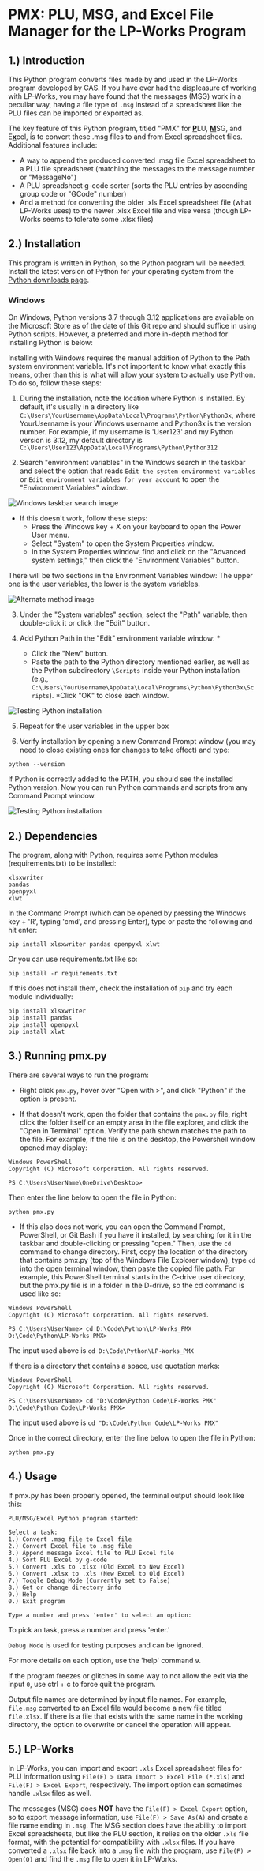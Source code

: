 # PMX: PLU, MSG, and Excel File Manager for the LP-Works Program

## 1.) Introduction

This Python program converts files made by and used in the LP-Works program developed by CAS. If you have ever had the displeasure of working with LP-Works, you may have found that the messages (MSG) work in a peculiar way, having a file type of `.msg` instead of a spreadsheet like the PLU files can be imported or exported as.

The key feature of this Python program, titled "PMX" for <ins>**P**</ins>LU, <ins>**M**</ins>SG, and E<ins>**x**</ins>cel, is to convert these .msg files to and from Excel spreadsheet files. Additional features include:

* A way to append the produced converted .msg file Excel spreadsheet to a PLU file spreadsheet (matching the messages to the message number or "MessageNo")
* A PLU spreadsheet g-code sorter (sorts the PLU entries by ascending group code or "GCode" number)
* And a method for converting the older .xls Excel spreadsheet file (what LP-Works uses) to the newer .xlsx Excel file and vise versa (though LP-Works seems to tolerate some .xlsx files)

## 2.) Installation

This program is written in Python, so the Python program will be needed. Install the latest version of Python for your operating system from the [Python downloads page](https://www.python.org/downloads/).

### Windows

On Windows, Python versions 3.7 through 3.12 applications are available on the Microsoft Store as of the date of this Git repo and should suffice in using Python scripts. However, a preferred and more in-depth method for installing Python is below:

Installing with Windows requires the manual addition of Python to the Path system environment variable. It's not important to know what exactly this means, other than this is what will allow your system to actually use Python. To do so, follow these steps:

1. During the installation, note the location where Python is installed. By default, it's usually in a directory like `C:\Users\YourUsername\AppData\Local\Programs\Python\Python3x`, where YourUsername is your Windows username and Python3x is the version number. For example, if my username is 'User123' and my Python version is 3.12, my default directory is `C:\Users\User123\AppData\Local\Programs\Python\Python312`

2. Search "environment variables" in the Windows search in the taskbar and select the option that reads `Edit the system environment variables` or `Edit environment variables for your account` to open the "Environment Variables" window.

![Windows taskbar search image](./img/sev.png "Using the search bar that appears when hitting the Windows key")

* If this doesn't work, follow these steps:
  * Press the Windows key + X on your keyboard to open the Power User menu.
  * Select "System" to open the System Properties window.
  * In the System Properties window, find and click on the "Advanced system settings," then click the "Environment Variables" button.

There will be two sections in the Environment Variables window: The upper one is the user variables, the lower is the system variables.

![Alternate method image](./img/sas.png "How it appears in Windows 11")

3. Under the "System variables" section, select the "Path" variable, then double-click it or click the "Edit" button.

4. Add Python Path in the "Edit" environment variable window:
   *
   * Click the "New" button.
   * Paste the path to the Python directory mentioned earlier, as well as the Python subdirectory `\Scripts` inside your Python installation (e.g., `C:\Users\YourUsername\AppData\Local\Programs\Python\Python3x\Scripts`).
   *Click "OK" to close each window.

![Testing Python installation](./img/svp.png "How it appears in Windows 11")

5. Repeat for the user variables in the upper box

6. Verify installation by opening a new Command Prompt window (you may need to close existing ones for changes to take effect) and type:

```
python --version
```

If Python is correctly added to the PATH, you should see the installed Python version. Now you can run Python commands and scripts from any Command Prompt window.

![Testing Python installation](./img/tpv.png "How it appears in Windows 11")

## 2.) Dependencies

The program, along with Python, requires some Python modules (requirements.txt) to be installed:

```
xlsxwriter
pandas
openpyxl
xlwt
```

In the Command Prompt (which can be opened by pressing the Windows key + 'R', typing 'cmd', and pressing Enter),
type or paste the following and hit enter:

```
pip install xlsxwriter pandas openpyxl xlwt
```

Or you can use requirements.txt like so:

```
pip install -r requirements.txt
```

If this does not install them, check the installation of `pip` and try each module individually:

```
pip install xlsxwriter
pip install pandas
pip install openpyxl
pip install xlwt
```

## 3.) Running pmx.py

There are several ways to run the program:

* Right click `pmx.py`, hover over "Open with >", and click "Python" if the option is present.

* If that doesn't work, open the folder that contains the `pmx.py` file, right click the folder itself or an empty area in the file explorer, and click the "Open in Terminal" option. Verify the path shown matches the path to the file. For example, if the file is on the desktop, the Powershell window opened may display:

```
Windows PowerShell
Copyright (C) Microsoft Corporation. All rights reserved.

PS C:\Users\UserName\OneDrive\Desktop>
```

Then enter the line below to open the file in Python:

```
python pmx.py
```

* If this also does not work, you can open the Command Prompt, PowerShell, or Git Bash if you have it installed, by searching for it in the taskbar and double-clicking or pressing "open." Then, use the `cd` command to change directory. First, copy the location of the directory that contains pmx.py (top of the Windows File Explorer window), type `cd` into the open terminal window, then paste the copied file path. For example, this PowerShell terminal starts in the C-drive user directory, but the pmx.py file is in a folder in the D-drive, so the cd command is used like so:

```
Windows PowerShell
Copyright (C) Microsoft Corporation. All rights reserved.

PS C:\Users\UserName> cd D:\Code\Python\LP-Works_PMX
D:\Code\Python\LP-Works_PMX>
```

The input used above is `cd D:\Code\Python\LP-Works_PMX`

If there is a directory that contains a space, use quotation marks:

```
Windows PowerShell
Copyright (C) Microsoft Corporation. All rights reserved.

PS C:\Users\UserName> cd "D:\Code\Python Code\LP-Works PMX"
D:\Code\Python Code\LP-Works PMX>
```

The input used above is `cd "D:\Code\Python Code\LP-Works PMX"`

Once in the correct directory, enter the line below to open the file in Python:

```
python pmx.py
```

## 4.) Usage

If pmx.py has been properly opened, the terminal output should look like this:

```
PLU/MSG/Excel Python program started:

Select a task:
1.) Convert .msg file to Excel file
2.) Convert Excel file to .msg file
3.) Append message Excel file to PLU Excel file
4.) Sort PLU Excel by g-code
5.) Convert .xls to .xlsx (Old Excel to New Excel)
6.) Convert .xlsx to .xls (New Excel to Old Excel)
7.) Toggle Debug Mode (Currently set to False)
8.) Get or change directory info
9.) Help
0.) Exit program

Type a number and press 'enter' to select an option: 
```

To pick an task, press a number and press 'enter.'

`Debug Mode` is used for testing purposes and can be ignored.

For more details on each option, use the 'help' command `9`.

If the program freezes or glitches in some way to not allow the exit via the input `0`, use ctrl + c to force quit the program.

Output file names are determined by input file names. For example, `file.msg` converted to an Excel file would become a new file titled `file.xlsx`. If there is a file that exists with the same name in the working directory, the option to overwrite or cancel the operation will appear.

## 5.) LP-Works

In LP-Works, you can import and export `.xls` Excel spreadsheet files for PLU information using `File(F) > Data Import > Excel File (*.xls)` and `File(F) > Excel Export`, respectively. The import option can sometimes handle `.xlsx` files as well.

The messages (MSG) does **NOT** have the `File(F) > Excel Export` option, so to export message information, use `File(F) > Save As(A)` and create a file name ending in `.msg`. The MSG section does have the ability to import Excel spreadsheets, but like the PLU section, it relies on the older `.xls` file format, with the potential for compatibility with `.xlsx` files. If you have converted a `.xlsx` file back into a `.msg` file with the program, use `File(F) > Open(O)` and find the `.msg` file to open it in LP-Works.
